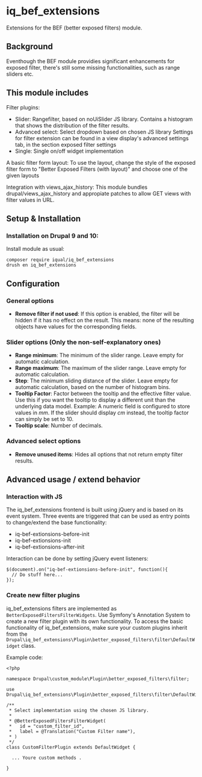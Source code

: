 # iq_bef_extensions

Extensions for the BEF (better exposed filters) module.

## Background
Eventhough the BEF module providies significant enhancements for exposed filter,
there's still some missing functionalities, such as range sliders etc.

## This module includes
Filter plugins:
- Slider: Rangefilter, based on noUiSlider JS library. Contains a histogram
that shows the distribution of the filter results.
- Advanced select: Select dropdown based on chosen JS library
Settings for filter extension can be found in a view display's advanced
settings tab, in the section exposed filter settings
- Single: Single on/off widget implementation

A basic filter form layout:
To use the layout, change the style of the exposed filter form to "Better
Exposed Filters (with layout)" and choose one of the given layouts

Integration with views_ajax_history:
This module bundles drupal/views_ajax_history and appropiate patches to
allow GET views with filter values in URL.

## Setup & Installation

### Installation on Drupal 9 and 10:

Install module as usual:

    composer require iqual/iq_bef_extensions
    drush en iq_bef_extensions

## Configuration

### General options
- **Remove filter if not used**: If this option is enabled, the filter
will be hidden if it has no effect on the result. This means: none of the
resulting objects have values for the corresponding fields.

### Slider options (Only the non-self-explanatory ones)
- **Range minimum**: The minimum of the slider range. Leave empty for automatic
calculation.
- **Range maximum**: The maximum of the slider range. Leave empty for automatic
calculation.
- **Step**: The minimum sliding distance of the slider. Leave empty for
automatic calculation, based on the number of histogram bins.
- **Tooltip Factor**: Factor between the tooltip and the effective filter value.
Use this if you want the tooltip to display a different unit than the
underlying data model. Example: A numeric field is configured to store values
in *mm*. If the slider should display *cm* instead, the tooltip factor can
simply be set to 10.
- **Tooltip scale**: Number of decimals.

### Advanced select options
- **Remove unused items**: Hides all options that not return empty filter
results.

## Advanced usage / extend behavior

### Interaction with JS

The iq_bef_extensions frontend is built using jQuery and is based on its event
system.
Three events are triggered that can be used as entry points to change/extend
the base functionality:

- iq-bef-extionsions-before-init
- iq-bef-extionsions-init
- iq-bef-extionsions-after-init

Interaction can be done by setting jQuery event listeners:

    $(document).on("iq-bef-extionsions-before-init", function(){
      // Do stuff here...
    });

### Create new filter plugins

iq_bef_extensions filters are implemented as
`BetterExposedFiltersFilterWidgets`.
Use Symfony's Annotation System to create a new filter plugin with
its own functionality. To access the basic functionality of iq_bef_extensions,
make sure your custom plugins inherit from the
`Drupal\iq_bef_extensions\Plugin\better_exposed_filters\filter\DefaultWidget`
class.


Example code:

    <?php

    namespace Drupal\custom_module\Plugin\better_exposed_filters\filter;

    use Drupal\iq_bef_extensions\Plugin\better_exposed_filters\filter\DefaultWidget;

    /**
     * Select implementation using the chosen JS library.
     *
     * @BetterExposedFiltersFilterWidget(
     *   id = "custom_filter_id",
     *   label = @Translation("Custom Filter name"),
     * )
     */
    class CustomFilterPlugin extends DefaultWidget {

      ... Youre custom methods .

    }

